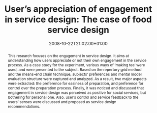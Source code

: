 ---
slug: users-appreciation-of-engagement-in-service-design-the-case-of-food-service-design
title: "User’s appreciation of engagement in service design: The case of food service design"
layout: publi
publitype: conference
subsection: conference
everyday: true
researchpage: true
institution:
    logo: Tsukuba
    web: "https://www.tsukuba.ac.jp/"
    name: "University of Tsukuba"
research: 
    -  everyday
date: 2008-10-22T21:02:00+01:00
reference: "Lévy, P., & Wakabayashi, N. (2008). User's appreciation of engagement in service design: The case of food service design. the Proceedings of International Service Innovation Design Conference 2008 - ISIDC08. Busan, Korea."
abstract: "This research focuses on the engagement in service design. It aims at understanding how users appreciate or not their own engagement in the service process. As a case study for the experiment, various ways of ‘making tea’ were used, and were presented to the subject. Based on the repertory grid method and the means-end chain technique, subjects’ preferences and mental model evaluation structure were captured and analyzed. As a result, two major aspects were extracted: the preference for easiness of preparation, and preference for control over the preparation process. Finally, it was noticed and discussed that engagement in service design was perceived as positive for social services, but bothering for personal one. Also, user’s control and service feedback to the users’ senses were discussed and proposed as service design recommendations."
link:
    paper: "https://1drv.ms/b/s!AnQx_v88q65Qv4Q-8NOaN9ZVHdxGoA?e=aM5ZXv"
---
